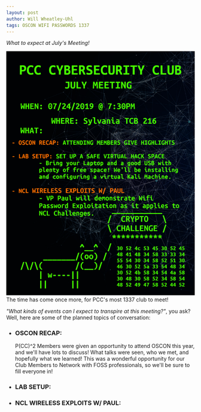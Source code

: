 ```yaml
---
layout: post
author: Will Wheatley-Uhl
tags: OSCON WIFI PASSWORDS 1337
---
```


<em>What to expect at July's Meeting!</em>

![l33t H4x0Rz 0nLy!](/assets/images/07-24-19.jpg)<br>
The time has come once more, for PCC's most 1337 club to meet!

<p></p>

<em>"What kinds of events can I expect to transpire at this meeting?"</em>, you ask? Well, here are some of the planned topics of conversation:

<ul>
  <li>
  <h3>OSCON RECAP:</h3>
    <p>P(CC)^2 Members were given an opportunity to attend OSCON this
    year, and we'll have lots to discuss! What talks were seen, who we met, and hopefully
    what we learned! This was a wonderful opportunity for our Club Members to Network
    with FOSS professionals, so we'll be sure to fill everyone in!</p>
  </li>
  <li>
    <h3>LAB SETUP:</h3>
    <p></p>
  </li>
  <li>
    <h3>NCL WIRELESS EXPLOITS W/ PAUL:</h3>
    <p></p>
  </li>
</ul>
